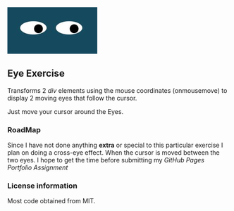 <img src="images/screenshot.jpg">

## Eye Exercise

Transforms 2 *div* elements using the mouse coordinates (onmousemove) to display 2 moving eyes that follow the cursor.

Just move your cursor around the Eyes.

### RoadMap

Since I have not done anything **extra** or special to this particular exercise I plan on doing a cross-eye effect. When the cursor is moved between the two eyes. I hope to get the time before submitting my *GitHub Pages Portfolio Assignment*

### License information
Most code obtained from MIT.
